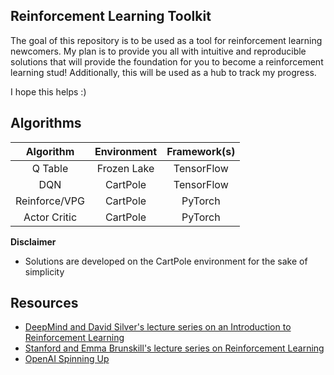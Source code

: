 ## Reinforcement Learning Toolkit

The goal of this repository is to be used as a tool for reinforcement learning newcomers. My plan is to provide you all with intuitive and reproducible solutions that will provide the foundation for you to become a reinforcement learning stud! Additionally, this will be used as a hub to track my progress.

I hope this helps :)

## Algorithms
| Algorithm | Environment | Framework(s) |
| :-------: | :------------: | :----------: |
| Q Table   | Frozen Lake    | TensorFlow   |
| DQN       | CartPole       | TensorFlow   |
| Reinforce/VPG | CartPole       | PyTorch      |
| Actor Critic | CartPole | PyTorch |

**Disclaimer**
- Solutions are developed on the CartPole environment for the sake of simplicity

## Resources
- [DeepMind and David Silver's lecture series on an Introduction to Reinforcement Learning](https://youtube.com/playlist?list=PLqYmG7hTraZBiG_XpjnPrSNw-1XQaM_gB) <br>
- [Stanford and Emma Brunskill's lecture series on Reinforcement Learning](https://youtube.com/playlist?list=PLoROMvodv4rOSOPzutgyCTapiGlY2Nd8u) <br>
- [OpenAI Spinning Up](https://spinningup.openai.com/en/latest/)

